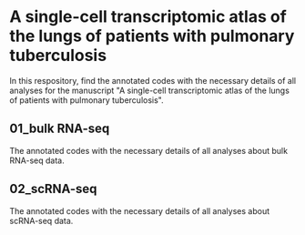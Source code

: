 # A single-cell transcriptomic atlas of the lungs of patients with pulmonary tuberculosis

In this respository, find the annotated codes with the necessary details of all analyses for the manuscript "A single-cell transcriptomic atlas of the lungs of patients with pulmonary tuberculosis".

## 01_bulk RNA-seq
The annotated codes with the necessary details of all analyses about bulk RNA-seq data.

## 02_scRNA-seq
The annotated codes with the necessary details of all analyses about scRNA-seq data.
